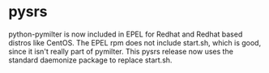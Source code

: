 # pysrs
python-pymilter is now included in EPEL for Redhat and Redhat based distros like CentOS.  The EPEL rpm does not include start.sh, which is good, since it isn't really part of pymilter.  This pysrs release now uses the standard daemonize package to replace start.sh.
